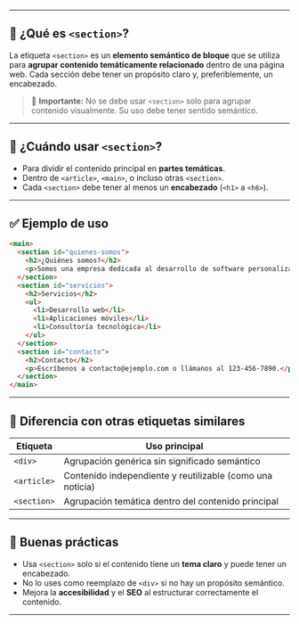   ---

## 🧱 ¿Qué es `<section>`?

La etiqueta `<section>` es un **elemento semántico de bloque** que se utiliza para **agrupar contenido temáticamente relacionado** dentro de una página web. Cada sección debe tener un propósito claro y, preferiblemente, un encabezado.

> 📌 **Importante:** No se debe usar `<section>` solo para agrupar contenido visualmente. Su uso debe tener sentido semántico.

---

## 🧠 ¿Cuándo usar `<section>`?

- Para dividir el contenido principal en **partes temáticas**.
- Dentro de `<article>`, `<main>`, o incluso otras `<section>`.
- Cada `<section>` debe tener al menos un **encabezado** (`<h1>` a `<h6>`).

---

## ✅ Ejemplo de uso

```html
<main>
  <section id="quienes-somos">
    <h2>¿Quiénes somos?</h2>
    <p>Somos una empresa dedicada al desarrollo de software personalizado.</p>
  </section>
  <section id="servicios">
    <h2>Servicios</h2>
    <ul>
      <li>Desarrollo web</li>
      <li>Aplicaciones móviles</li>
      <li>Consultoría tecnológica</li>
    </ul>
  </section>
  <section id="contacto">
    <h2>Contacto</h2>
    <p>Escríbenos a contacto@ejemplo.com o llámanos al 123-456-7890.</p>
  </section>
</main>
```

---

## 🧩 Diferencia con otras etiquetas similares

| Etiqueta    | Uso principal                                             |
| ----------- | --------------------------------------------------------- |
| `<div>`     | Agrupación genérica sin significado semántico             |
| `<article>` | Contenido independiente y reutilizable (como una noticia) |
| `<section>` | Agrupación temática dentro del contenido principal        |

---

## 🧠 Buenas prácticas

- Usa `<section>` solo si el contenido tiene un **tema claro** y puede tener un encabezado.
- No lo uses como reemplazo de `<div>` si no hay un propósito semántico.
- Mejora la **accesibilidad** y el **SEO** al estructurar correctamente el contenido.

---